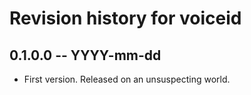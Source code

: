 # Revision history for voiceid

## 0.1.0.0  -- YYYY-mm-dd

* First version. Released on an unsuspecting world.
